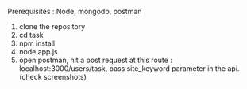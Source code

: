 Prerequisites : Node, mongodb, postman

1. clone the repository
2. cd task
3. npm install
4. node app.js
5. open postman, hit a post request at this route : localhost:3000/users/task, pass site_keyword parameter in the api. (check screenshots)